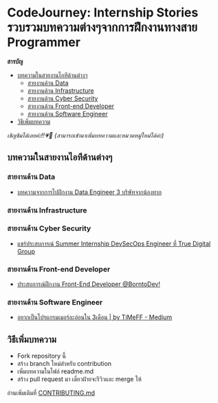 # CodeJourney: Internship Stories รวบรวมบทความต่างๆจากการฝึกงานทางสาย Programmer
__สารบัญ__
- [บทความในสายงานไอทีด้านต่างๆ](#บทความในสายงานไอทีด้านต่างๆ)
  - [สายงานด้าน Data](#สายงานด้าน-data)
  - [สายงานด้าน Infrastructure](#สายงานด้าน-infrastructure)
  - [สายงานด้าน Cyber Security](#สายงานด้าน-cyber-security)
  - [สายงานด้าน Front-end Developer](#สายงานด้าน-front-end-developer)
  - [สายงานด้าน Software Engineer](#สายงานด้าน-software-engineer)
- [วิธีเพิ่มบทความ](#วิธีเพิ่มบทความ)

_เชิญชิมได้เลยค่ะ!!💗🤟_
_(สามารถเข้ามาเพิ่มบทความและหมวดหมู่ใหม่ได้ค่ะ)_
## บทความในสายงานไอทีด้านต่างๆ
### สายงานด้าน Data

- [บทความจากการไปฝึกงาน Data Engineer 3 บริษัทจากน้องทาก](https://discuss.dataengineercafe.io/t/data-engineer-3/584)

### สายงานด้าน Infrastructure


### สายงานด้าน Cyber Security
- [แชร์ประสบการณ์ Summer Internship DevSecOps Engineer ที่ True Digital Group](https://medium.com/@horizon_20/summer-internship-devsecops-engineer-ที่-true-digital-group-fc6d6e44538)


### สายงานด้าน Front-end Developer

- [ประสบการณ์ฝึกงาน Front-End Developer @BorntoDev!](https://www.borntodev.com/2022/05/23/%E0%B8%9B%E0%B8%A3%E0%B8%B0%E0%B8%AA%E0%B8%9A%E0%B8%81%E0%B8%B2%E0%B8%A3%E0%B8%93%E0%B9%8C%E0%B8%9D%E0%B8%B6%E0%B8%81%E0%B8%87%E0%B8%B2%E0%B8%99-front-end-developer-borntodev)

### สายงานด้าน Software Engineer
- [อยากเป็นโปรแกรมเมอร์ละอ่อนใน 3เดือน | by TiMeFF - Medium](https://medium.com/p/7201b312e115)

## วิธีเพิ่มบทความ
- Fork repository นี้
- สร้าง branch ใหม่สำหรับ contribution
- เพิ่มบทความในไฟล์ readme.md 
- สร้าง pull request มา เดี๋ยวฝ้ายจะรีวิวและ merge ให้

อ่านเพิ่มเติมที่ [CONTRIBUTING.md](/CONTRIBUTING.md)
